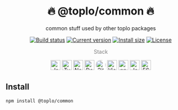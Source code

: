 <div align="center">
    <h1>🔥 @toplo/common 🔥</h1>
	<p>common stuff used by other toplo packages</p>
    <a href="https://github.com/petarzarkov/toplo/actions/"><img src="https://github.com/petarzarkov/toplo/actions/workflows/build.yml/badge.svg?branch=main" alt="Build status"></a>
	<a href="https://packagephobia.now.sh/result?p=@toplo/api"><img src="https://badgen.net/packagephobia/install/@toplo/api" alt="Current version"></a>
	<a href="https://www.npmjs.com/package/@toplo/api"><img src="https://img.shields.io/npm/v/@toplo/api" alt="Install size"></a>
	<a href="https://github.com/petarzarkov/@toplo/api/blob/main/LICENSE"><img src="https://img.shields.io/github/license/petarzarkov/@toplo/api" alt="License"></a>
    <p style="color: gray;">Stack</p>
    <a href="https://www.javascript.com/"><img title="JavaScript" alt="JavaScript" width="26px" height="26px" src="https://github.com/get-icon/geticon/raw/master/icons/javascript.svg" /></a>
    <a href="https://www.typescriptlang.org/"><img title="Typescript" alt="Typescript" width="26px" height="26px" src="https://github.com/get-icon/geticon/raw/master/icons/typescript-icon.svg" /></a>
    <a href="https://nodejs.org/en/"><img title="NodeJS" alt="NodeJS" width="26px" height="26px" src="https://github.com/get-icon/geticon/raw/master/icons/nodejs-icon.svg" /></a>
    <a href="https://www.docker.com/"><img title="Docker" alt="Docker" width="26px" height="26px" src="https://github.com/get-icon/geticon/raw/master/icons/docker-icon.svg" /></a>
    <a href="https://github.com/" title="Github"><img src="https://github.com/get-icon/geticon/raw/master/icons/github-icon.svg" alt="Github" width="26px" height="26px" style="background-color: white; border-radius: 12px;"></a>
    <a href="https://code.visualstudio.com/" title="Visual Studio Code"><img src="https://github.com/get-icon/geticon/raw/master/icons/visual-studio-code.svg" alt="Visual Studio Code" width="26px" height="26px"></a>
    <a href="https://www.npmjs.com/" title="npm"><img src="https://github.com/get-icon/geticon/raw/master/icons/npm.svg" alt="npm" width="26px" height="26px"></a>
    <a href="https://jestjs.io/" title="Jest"><img src="https://github.com/get-icon/geticon/raw/master/icons/jest.svg" alt="Jest" width="26px" height="26px"></a>
    <a href="https://eslint.org/" title="ESLint"><img src="https://github.com/get-icon/geticon/raw/master/icons/eslint.svg" alt="ESLint" width="26px" height="26px"></a>
</div>

## Install

```bash
npm install @toplo/common
```
